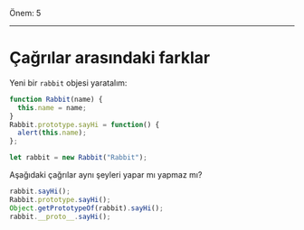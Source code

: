 Önem: 5

---

# Çağrılar arasındaki farklar

Yeni bir `rabbit` objesi yaratalım:

```js
function Rabbit(name) {
  this.name = name;
}
Rabbit.prototype.sayHi = function() {
  alert(this.name);
};

let rabbit = new Rabbit("Rabbit");
```

Aşağıdaki çağrılar aynı şeyleri yapar mı yapmaz mı?

```js
rabbit.sayHi();
Rabbit.prototype.sayHi();
Object.getPrototypeOf(rabbit).sayHi();
rabbit.__proto__.sayHi();
```
